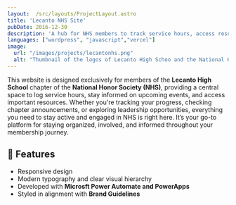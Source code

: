 ```yaml
---
layout:  /src/layouts/ProjectLayout.astro
title: 'Lecanto NHS Site'
pubDate: 2016-12-30
description: 'A hub for NHS members to track service hours, access resources, and stay connected with chapter updates and events.'
languages: ["wordpress", "javascript","vercel"]
image:
  url: "/images/projects/lecantonhs.png"
  alt: "Thumbnail of the logos of Lecanto High Schoo and the National Honor Society."
--- 
```


This website is designed exclusively for members of the **Lecanto High School** chapter of the **National Honor Society (NHS)**, providing a central space to log service hours, stay informed on upcoming events, and access important resources. Whether you're tracking your progress, checking chapter announcements, or exploring leadership opportunities, everything you need to stay active and engaged in NHS is right here. It’s your go-to platform for staying organized, involved, and informed throughout your membership journey.

## 🧩 Features

- Responsive design
- Modern typography and clear visual hierarchy
- Developed with **Microsft Power Automate and PowerApps**
- Styled in alignment with **Brand Guidelines**
